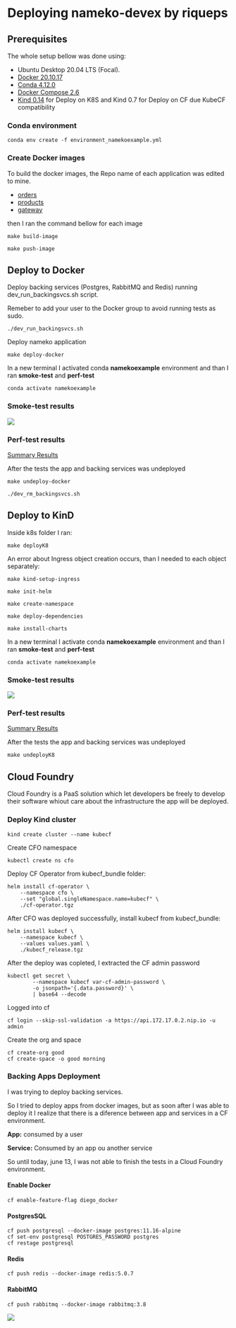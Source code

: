 # Deploying nameko-devex by riqueps
## Prerequisites
The whole setup bellow was done using:
- Ubuntu Desktop 20.04 LTS (Focal).
- [Docker 20.10.17](https://docs.docker.com/engine/install/ubuntu/#install-using-the-repository)
- [Conda 4.12.0](https://docs.conda.io/en/latest/miniconda.html)
- [Docker Compose 2.6](https://github.com/docker/compose/releases)
- [Kind 0.14](https://github.com/kubernetes-sigs/kind/releases) for Deploy on K8S and Kind 0.7 for Deploy on CF due KubeCF compatibility
### Conda environment
```
conda env create -f environment_namekoexample.yml
```
### Create Docker images
To build the docker images, the Repo name of each application was edited to mine.
- [orders](orders/Makefile)
- [products](products/Makefile)
- [gateway](gateway/Makefile)

then I ran the command bellow for each image
```
make build-image
```
```
make push-image
```

## Deploy to Docker

Deploy backing services (Postgres, RabbitMQ and Redis) running dev_run_backingsvcs.sh script.

Remeber to add your user to the Docker group to avoid running tests as sudo.
```
./dev_run_backingsvcs.sh
```
Deploy nameko application
```
make deploy-docker
```
In a new terminal I activated conda **namekoexample** environment and than I ran **smoke-test** and **perf-test**
```
conda activate namekoexample
```
### Smoke-test results

<img src="docker_smoke_test.png">

### Perf-test results 

[Summary Results](https://a.blazemeter.com/app/?public-token=kwmaZlQHIFXCNDBkUWSdq6i2ZPaUh2ppO3N5k4X77bcIXMSnpY#reports/r-ext-62a7ad013a1a1103870710/summary)

After the tests the app and backing services was undeployed
```
make undeploy-docker 
```
```
./dev_rm_backingsvcs.sh
```
## Deploy to KinD

Inside k8s folder I ran:
```
make deployK8
```
An error about Ingress object creation occurs, than I needed to each object separately:
```
make kind-setup-ingress
```
```
make init-helm
```
```
make create-namespace
```
```
make deploy-dependencies
```
```
make install-charts
```
In a new terminal I activate conda **namekoexample** environment and than I ran **smoke-test** and **perf-test**
```
conda activate namekoexample
```
### Smoke-test results

<img src="k8s_smoke_test.png">

### Perf-test results 

[Summary Results](https://a.blazemeter.com/app/?public-token=RYddyv83WFUcntgsYhkEpd9LI9KOzDBgEq2oBmC4Q0CuqG3uVk#reports/r-ext-62a7ba7b2da01024765566/summary)

After the tests the app and backing services was undeployed
```
make undeployK8 
```

## Cloud Foundry
Cloud Foundry is a PaaS solution which let developers be freely to develop their software whiout care about the infrastructure the app will be deployed.

### Deploy Kind cluster
```
kind create cluster --name kubecf
```
Create CFO namespace
```
kubectl create ns cfo
```
Deploy CF Operator from kubecf_bundle folder:

```
helm install cf-operator \
    --namespace cfo \
    --set "global.singleNamespace.name=kubecf" \
    ./cf-operator.tgz
```
After CFO was deployed successfully, install kubecf from kubecf_bundle:
```
helm install kubecf \
    --namespace kubecf \
    --values values.yaml \
    ./kubecf_release.tgz
```

After the deploy was copleted, I extracted the CF admin password
```
kubectl get secret \
        --namespace kubecf var-cf-admin-password \
        -o jsonpath='{.data.password}' \
        | base64 --decode 
```
Logged into cf
```
cf login --skip-ssl-validation -a https://api.172.17.0.2.nip.io -u admin
```
Create the org and space
```
cf create-org good
cf create-space -o good morning
```
### Backing Apps Deployment
I was trying to deploy backing services.

So I tried to deploy apps from docker images, but as soon after I was able to deploy it I realize that there is a diference between app and services in a CF environment.

**App:** consumed by a user

**Service:** Consumed by an app ou another service

So until today, june 13, I was not able to finish the tests in a Cloud Foundry environment.

#### Enable Docker
```
cf enable-feature-flag diego_docker
```
#### PostgresSQL
```
cf push postgresql --docker-image postgres:11.16-alpine
cf set-env postgresql POSTGRES_PASSWORD postgres
cf restage postgresql
```
#### Redis
```
cf push redis --docker-image redis:5.0.7
```
#### RabbitMQ
```
cf push rabbitmq --docker-image rabbitmq:3.8
```
<img src="cd_apps.png">